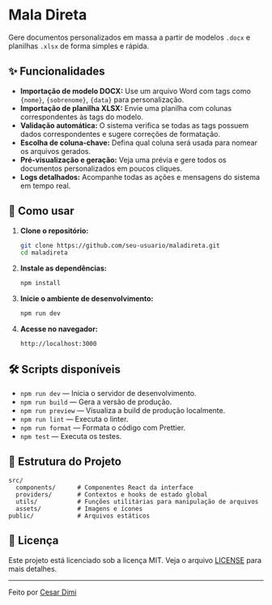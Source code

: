 # Mala Direta

Gere documentos personalizados em massa a partir de modelos `.docx` e planilhas `.xlsx` de forma simples e rápida.

## ✨ Funcionalidades

- **Importação de modelo DOCX:** Use um arquivo Word com tags como `{nome}`, `{sobrenome}`, `{data}` para personalização.
- **Importação de planilha XLSX:** Envie uma planilha com colunas correspondentes às tags do modelo.
- **Validação automática:** O sistema verifica se todas as tags possuem dados correspondentes e sugere correções de formatação.
- **Escolha de coluna-chave:** Defina qual coluna será usada para nomear os arquivos gerados.
- **Pré-visualização e geração:** Veja uma prévia e gere todos os documentos personalizados em poucos cliques.
- **Logs detalhados:** Acompanhe todas as ações e mensagens do sistema em tempo real.

## 🚀 Como usar

1. **Clone o repositório:**

   ```sh
   git clone https://github.com/seu-usuario/maladireta.git
   cd maladireta
   ```

2. **Instale as dependências:**

   ```sh
   npm install
   ```

3. **Inicie o ambiente de desenvolvimento:**

   ```sh
   npm run dev
   ```

4. **Acesse no navegador:**
   ```
   http://localhost:3000
   ```

## 🛠️ Scripts disponíveis

- `npm run dev` — Inicia o servidor de desenvolvimento.
- `npm run build` — Gera a versão de produção.
- `npm run preview` — Visualiza a build de produção localmente.
- `npm run lint` — Executa o linter.
- `npm run format` — Formata o código com Prettier.
- `npm test` — Executa os testes.

## 📁 Estrutura do Projeto

```
src/
  components/      # Componentes React da interface
  providers/       # Contextos e hooks de estado global
  utils/           # Funções utilitárias para manipulação de arquivos
  assets/          # Imagens e ícones
public/            # Arquivos estáticos
```

## 📝 Licença

Este projeto está licenciado sob a licença MIT. Veja o arquivo [LICENSE](LICENSE) para mais detalhes.

---

Feito por [Cesar Dimi](https://github.com/cesardimi)
